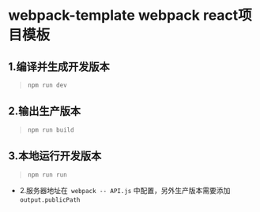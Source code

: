 # webpack-template webpack react项目模板


## 1.编译并生成开发版本

> `npm run dev`

## 2.输出生产版本

> `npm run build`

## 3.本地运行开发版本

> `npm run run`

- 2.服务器地址在` webpack -- API.js` 中配置，另外生产版本需要添加 `output.publicPath`
